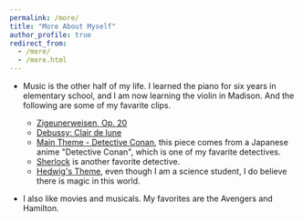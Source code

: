 ```yaml
---
permalink: /more/
title: "More About Myself"
author_profile: true
redirect_from: 
  - /more/
  - /more.html
---
```


* Music is the other half of my life. I learned the piano for six years in elementary school, and I am now learning the violin in Madison. And the following are some of my favarite clips.
  * [Zigeunerweisen, Op. 20](https://www.youtube.com/watch?v=kmV2hj-I7Xo) 
  * [Debussy: Clair de lune](https://www.youtube.com/watch?v=ujW4YvUWA9w) 
  * [Main Theme - Detective Conan](https://www.youtube.com/watch?v=iVRDKRlIcOc), this piece comes from a Japanese anime "Detective Conan", which is one of my favarite detectives.
  * [Sherlock](https://www.youtube.com/watch?v=l6B-8V4LyaU) is another favorite detective.
  * [Hedwig's Theme](https://www.youtube.com/watch?v=ki8hN7AWsZ4), even though I am a science student, I do believe there is magic in this world.

* I also like movies and musicals. My favorites are the Avengers and Hamilton.
